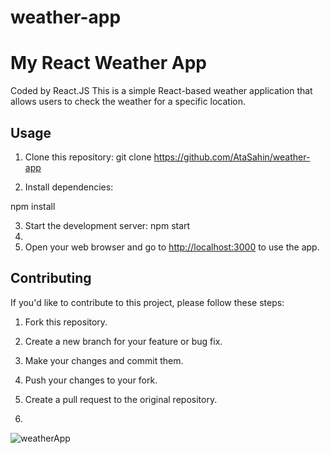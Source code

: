 # weather-app
# My React Weather App
Coded by React.JS
This is a simple React-based weather application that allows users to check the weather for a specific location.

## Usage

1. Clone this repository:
git clone https://github.com/AtaSahin/weather-app

2. Install dependencies:

npm install

3. Start the development server: npm start
4. 
4. Open your web browser and go to [http://localhost:3000](http://localhost:3000) to use the app.

## Contributing

If you'd like to contribute to this project, please follow these steps:

1. Fork this repository.

2. Create a new branch for your feature or bug fix.

3. Make your changes and commit them.

4. Push your changes to your fork.

5. Create a pull request to the original repository.
6. 

![weatherApp](https://github.com/AtaSahin/weather-app/assets/80812122/320afe06-01de-4ed3-ba27-815a15407624)


